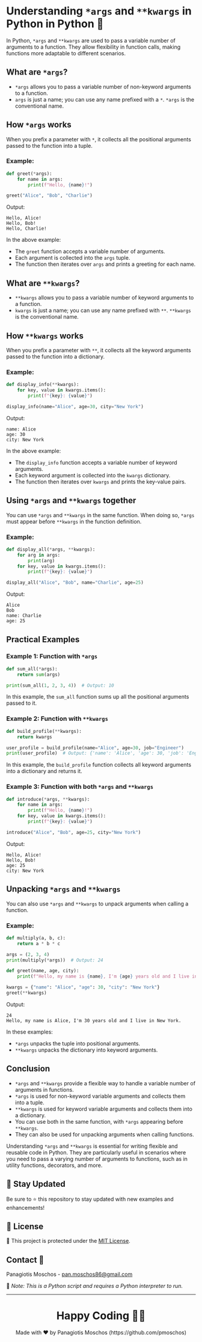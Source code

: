 
# Understanding `*args` and `**kwargs` in Python in Python 🐍

In Python, `*args` and `**kwargs` are used to pass a variable number of arguments to a function. They allow flexibility in function calls, making functions more adaptable to different scenarios.

## What are `*args`?

- `*args` allows you to pass a variable number of non-keyword arguments to a function.
- `args` is just a name; you can use any name prefixed with a `*`. `*args` is the conventional name.

## How `*args` works

When you prefix a parameter with `*`, it collects all the positional arguments passed to the function into a tuple.

### Example:

```python
def greet(*args):
    for name in args:
        print(f"Hello, {name}!")

greet("Alice", "Bob", "Charlie")
```

Output:
```
Hello, Alice!
Hello, Bob!
Hello, Charlie!
```

In the above example:
- The `greet` function accepts a variable number of arguments.
- Each argument is collected into the `args` tuple.
- The function then iterates over `args` and prints a greeting for each name.

## What are `**kwargs`?

- `**kwargs` allows you to pass a variable number of keyword arguments to a function.
- `kwargs` is just a name; you can use any name prefixed with `**`. `**kwargs` is the conventional name.

## How `**kwargs` works

When you prefix a parameter with `**`, it collects all the keyword arguments passed to the function into a dictionary.

### Example:

```python
def display_info(**kwargs):
    for key, value in kwargs.items():
        print(f"{key}: {value}")

display_info(name="Alice", age=30, city="New York")
```

Output:
```
name: Alice
age: 30
city: New York
```

In the above example:
- The `display_info` function accepts a variable number of keyword arguments.
- Each keyword argument is collected into the `kwargs` dictionary.
- The function then iterates over `kwargs` and prints the key-value pairs.

## Using `*args` and `**kwargs` together

You can use `*args` and `**kwargs` in the same function. When doing so, `*args` must appear before `**kwargs` in the function definition.

### Example:

```python
def display_all(*args, **kwargs):
    for arg in args:
        print(arg)
    for key, value in kwargs.items():
        print(f"{key}: {value}")

display_all("Alice", "Bob", name="Charlie", age=25)
```

Output:
```
Alice
Bob
name: Charlie
age: 25
```

## Practical Examples

### Example 1: Function with `*args`

```python
def sum_all(*args):
    return sum(args)

print(sum_all(1, 2, 3, 4))  # Output: 10
```

In this example, the `sum_all` function sums up all the positional arguments passed to it.

### Example 2: Function with `**kwargs`

```python
def build_profile(**kwargs):
    return kwargs

user_profile = build_profile(name="Alice", age=30, job="Engineer")
print(user_profile)  # Output: {'name': 'Alice', 'age': 30, 'job': 'Engineer'}
```

In this example, the `build_profile` function collects all keyword arguments into a dictionary and returns it.

### Example 3: Function with both `*args` and `**kwargs`

```python
def introduce(*args, **kwargs):
    for name in args:
        print(f"Hello, {name}!")
    for key, value in kwargs.items():
        print(f"{key}: {value}")

introduce("Alice", "Bob", age=25, city="New York")
```

Output:
```
Hello, Alice!
Hello, Bob!
age: 25
city: New York
```

## Unpacking `*args` and `**kwargs`

You can also use `*args` and `**kwargs` to unpack arguments when calling a function.

### Example:

```python
def multiply(a, b, c):
    return a * b * c

args = (2, 3, 4)
print(multiply(*args))  # Output: 24

def greet(name, age, city):
    print(f"Hello, my name is {name}, I'm {age} years old and I live in {city}.")

kwargs = {"name": "Alice", "age": 30, "city": "New York"}
greet(**kwargs)
```

Output:
```
24
Hello, my name is Alice, I'm 30 years old and I live in New York.
```

In these examples:
- `*args` unpacks the tuple into positional arguments.
- `**kwargs` unpacks the dictionary into keyword arguments.

## Conclusion

- `*args` and `**kwargs` provide a flexible way to handle a variable number of arguments in functions.
- `*args` is used for non-keyword variable arguments and collects them into a tuple.
- `**kwargs` is used for keyword variable arguments and collects them into a dictionary.
- You can use both in the same function, with `*args` appearing before `**kwargs`.
- They can also be used for unpacking arguments when calling functions.

Understanding `*args` and `**kwargs` is essential for writing flexible and reusable code in Python. They are particularly useful in scenarios where you need to pass a varying number of arguments to functions, such as in utility functions, decorators, and more.


## 📢 Stay Updated

Be sure to ⭐ this repository to stay updated with new examples and enhancements!

## 📄 License
🔐 This project is protected under the [MIT License](https://mit-license.org/).

## Contact 📧
Panagiotis Moschos - pan.moschos86@gmail.com

🔗 *Note: This is a Python script and requires a Python interpreter to run.*

---
<h1 align=center>Happy Coding 👨‍💻 </h1>

<p align="center">
  Made with ❤️ by Panagiotis Moschos (https://github.com/pmoschos)
</p>